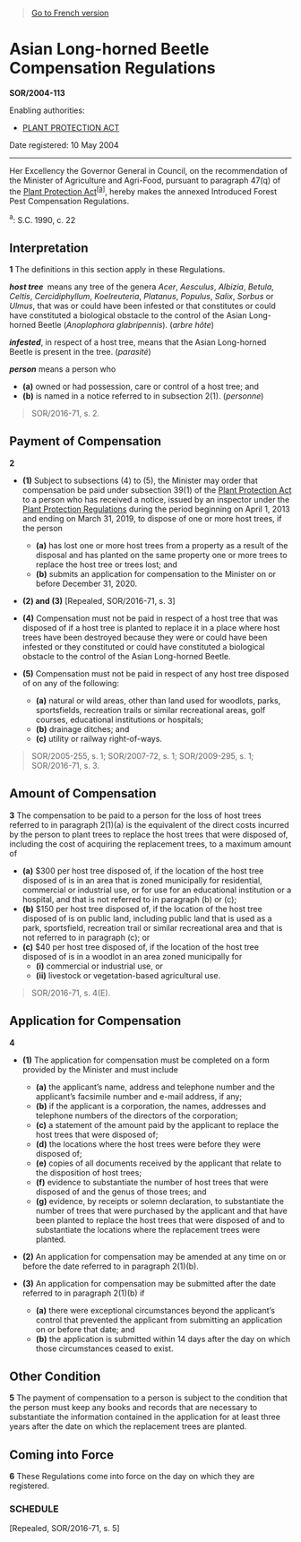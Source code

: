 > [Go to French version](/fr/Règlements/Décrets,%20ordonnances%20et%20règlements%20statutaires/2004/113.md)

# Asian Long-horned Beetle Compensation Regulations

**SOR/2004-113**

Enabling authorities: 
- [PLANT PROTECTION ACT](/en/Acts/Statutes%20of%20Canada/1990/c.%2022.md)

Date registered: 10 May 2004

----------

Her Excellency the Governor General in Council, on the recommendation of the Minister of Agriculture and Agri-Food, pursuant to paragraph 47(q) of the [Plant Protection Act](/en/Acts/Statutes%20of%20Canada/1990/c.%2022.md)<sup><a href='#footnotea_e'>[a]</a></sup>, hereby makes the annexed Introduced Forest Pest Compensation Regulations.



<a name='footnotea_e'><sup>a</sup></a>: S.C. 1990, c. 22<br />


## Interpretation


**1** The definitions in this section apply in these Regulations.

***host tree*** means any tree of the genera *Acer*, *Aesculus*, *Albizia*, *Betula*, *Celtis*, *Cercidiphyllum*, *Koelreuteria*, *Platanus*, *Populus*, *Salix*, *Sorbus* or *Ulmus*, that was or could have been infested or that constitutes or could have constituted a biological obstacle to the control of the Asian Long-horned Beetle (*Anoplophora glabripennis*). (*arbre hôte*)

***infested***, in respect of a host tree, means that the Asian Long-horned Beetle is present in the tree. (*parasité*)

***person*** means a person who
- **(a)** owned or had possession, care or control of a host tree; and
- **(b)** is named in a notice referred to in subsection 2(1). (*personne*)
> SOR/2016-71, s. 2.





## Payment of Compensation


**2** 

- **(1)** Subject to subsections (4) to (5), the Minister may order that compensation be paid under subsection 39(1) of the [Plant Protection Act](/en/Acts/Statutes%20of%20Canada/1990/c.%2022.md) to a person who has received a notice, issued by an inspector under the [Plant Protection Regulations](/en/Regulations/Statutory%20Orders%20and%20Regulations/95/212.md) during the period beginning on April 1, 2013 and ending on March 31, 2019, to dispose of one or more host trees, if the person
	- **(a)** has lost one or more host trees from a property as a result of the disposal and has planted on the same property one or more trees to replace the host tree or trees lost; and
	- **(b)** submits an application for compensation to the Minister on or before December 31, 2020.

- **(2) and (3)** [Repealed, SOR/2016-71, s. 3]

- **(4)** Compensation must not be paid in respect of a host tree that was disposed of if a host tree is planted to replace it in a place where host trees have been destroyed because they were or could have been infested or they constituted or could have constituted a biological obstacle to the control of the Asian Long-horned Beetle.

- **(5)** Compensation must not be paid in respect of any host tree disposed of on any of the following:
	- **(a)** natural or wild areas, other than land used for woodlots, parks, sportsfields, recreation trails or similar recreational areas, golf courses, educational institutions or hospitals;
	- **(b)** drainage ditches; and
	- **(c)** utility or railway right-of-ways.
> SOR/2005-255, s. 1; SOR/2007-72, s. 1; SOR/2009-295, s. 1; SOR/2016-71, s. 3.





## Amount of Compensation


**3** The compensation to be paid to a person for the loss of host trees referred to in paragraph 2(1)(a) is the equivalent of the direct costs incurred by the person to plant trees to replace the host trees that were disposed of, including the cost of acquiring the replacement trees, to a maximum amount of
- **(a)** $300 per host tree disposed of, if the location of the host tree disposed of is in an area that is zoned municipally for residential, commercial or industrial use, or for use for an educational institution or a hospital, and that is not referred to in paragraph (b) or (c);
- **(b)** $150 per host tree disposed of, if the location of the host tree disposed of is on public land, including public land that is used as a park, sportsfield, recreation trail or similar recreational area and that is not referred to in paragraph (c); or
- **(c)** $40 per host tree disposed of, if the location of the host tree disposed of is in a woodlot in an area zoned municipally for
	- **(i)** commercial or industrial use, or
	- **(ii)** livestock or vegetation-based agricultural use.
> SOR/2016-71, s. 4(E).





## Application for Compensation


**4** 

- **(1)** The application for compensation must be completed on a form provided by the Minister and must include
	- **(a)** the applicant’s name, address and telephone number and the applicant’s facsimile number and e-mail address, if any;
	- **(b)** if the applicant is a corporation, the names, addresses and telephone numbers of the directors of the corporation;
	- **(c)** a statement of the amount paid by the applicant to replace the host trees that were disposed of;
	- **(d)** the locations where the host trees were before they were disposed of;
	- **(e)** copies of all documents received by the applicant that relate to the disposition of host trees;
	- **(f)** evidence to substantiate the number of host trees that were disposed of and the genus of those trees; and
	- **(g)** evidence, by receipts or solemn declaration, to substantiate the number of trees that were purchased by the applicant and that have been planted to replace the host trees that were disposed of and to substantiate the locations where the replacement trees were planted.

- **(2)** An application for compensation may be amended at any time on or before the date referred to in paragraph 2(1)(b).

- **(3)** An application for compensation may be submitted after the date referred to in paragraph 2(1)(b) if
	- **(a)** there were exceptional circumstances beyond the applicant’s control that prevented the applicant from submitting an application on or before that date; and
	- **(b)** the application is submitted within 14 days after the day on which those circumstances ceased to exist.




## Other Condition


**5** The payment of compensation to a person is subject to the condition that the person must keep any books and records that are necessary to substantiate the information contained in the application for at least three years after the date on which the replacement trees are planted.




## Coming into Force


**6** These Regulations come into force on the day on which they are registered.




### **SCHEDULE** 
[Repealed, SOR/2016-71, s. 5]


